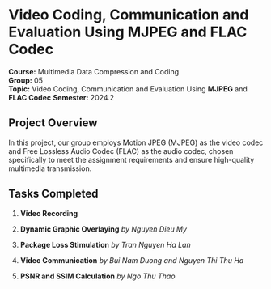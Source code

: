 # Video Coding, Communication and Evaluation Using MJPEG and FLAC Codec
**Course:** Multimedia Data Compression and Coding  
**Group:** 05  
**Topic:**  Video Coding, Communication and Evaluation Using **MJPEG** and **FLAC Codec** 
**Semester:** 2024.2

## Project Overview

In this project, our group employs Motion JPEG (MJPEG) as the video codec and Free Lossless Audio Codec (FLAC) as the audio codec, chosen specifically to meet the assignment requirements and ensure high-quality multimedia transmission.

## Tasks Completed

1. **Video Recording**  

2. **Dynamic Graphic Overlaying**  _by Nguyen Dieu My_

3. **Package Loss Stimulation**  _by Tran Nguyen Ha Lan_

4. **Video Communication** _by Bui Nam Duong and Nguyen Thi Thu Ha_

5. **PSNR and SSIM Calculation** _by Ngo Thu Thao_
